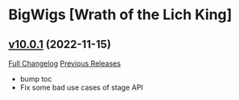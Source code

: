 # BigWigs [Wrath of the Lich King]

## [v10.0.1](https://github.com/BigWigsMods/BigWigs_WrathOfTheLichKing/tree/v10.0.1) (2022-11-15)
[Full Changelog](https://github.com/BigWigsMods/BigWigs_WrathOfTheLichKing/compare/v10.0.0...v10.0.1) [Previous Releases](https://github.com/BigWigsMods/BigWigs_WrathOfTheLichKing/releases)

- bump toc  
- Fix some bad use cases of stage API  
